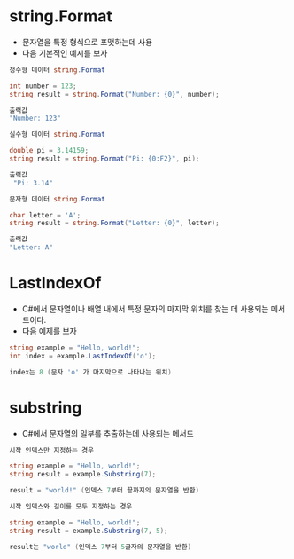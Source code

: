 # string.Format
  * 문자열을 특정 형식으로 포맷하는데 사용
  * 다음 기본적인 예시를 보자

```C#
정수형 데이터 string.Format

int number = 123;
string result = string.Format("Number: {0}", number);

출력값
"Number: 123"
```

```C#
실수형 데이터 string.Format

double pi = 3.14159;
string result = string.Format("Pi: {0:F2}", pi);

출력값
 "Pi: 3.14"
```

```C#
문자형 데이터 string.Format

char letter = 'A';
string result = string.Format("Letter: {0}", letter);

출력값
"Letter: A"
```

# LastIndexOf
  * C#에서 문자열이나 배열 내에서 특정 문자의 마지막 위치를 찾는 데 사용되는 메서드이다.
  * 다음 예제를 보자

```C#
string example = "Hello, world!";
int index = example.LastIndexOf('o');

index는 8 (문자 'o' 가 마지막으로 나타나는 위치)
```

# substring
  * C#에서 문자열의 일부를 추출하는데 사용되는 메서드

```C#
시작 인덱스만 지정하는 경우 

string example = "Hello, world!";
string result = example.Substring(7);

result = "world!" (인덱스 7부터 끝까지의 문자열을 반환)
```
```C#
시작 인덱스와 길이를 모두 지정하는 경우

string example = "Hello, world!";
string result = example.Substring(7, 5);

result는 "world" (인덱스 7부터 5글자의 문자열을 반환)




